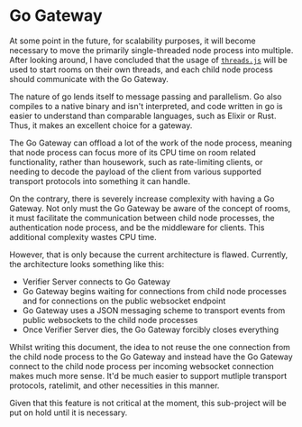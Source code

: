 # Go Gateway
At some point in the future, for scalability purposes, it will become necessary to move the primarily single-threaded node process into multiple.
After looking around, I have concluded that the usage of [`threads.js`](https://www.npmjs.com/package/threads) will be used to start
rooms on their own threads, and each child node process should communicate with the Go Gateway.

The nature of go lends itself to message passing and parallelism. Go also compiles to a native binary and isn't interpreted, and code
written in go is easier to understand than comparable languages, such as Elixir or Rust. Thus, it makes an excellent choice for a gateway.

The Go Gateway can offload a lot of the work of the node process, meaning that node process can focus more of its CPU time on room related
functionality, rather than housework, such as rate-limiting clients, or needing to decode the payload of the client from various supported
transport protocols into something it can handle.

On the contrary, there is severely increase complexity with having a Go Gateway. Not only must the Go Gateway be aware of the concept of
rooms, it must facilitate the communication between child node processes, the authentication node process, and be the middleware for
clients. This additional complexity wastes CPU time.

However, that is only because the current architecture is flawed. Currently, the architecture looks something like this:

- Verifier Server connects to Go Gateway
- Go Gateway begins waiting for connections from child node processes and for connections on the public websocket endpoint
- Go Gateway uses a JSON messaging scheme to transport events from public websockets to the child node processes
- Once Verifier Server dies, the Go Gateway forcibly closes everything

Whilst writing this document, the idea to not reuse the one connection from the child node process to the Go Gateway and instead have the
Go Gateway connect to the child node process per incoming websocket connection makes much more sense. It'd be much easier to support
mutliple transport protocols, ratelimit, and other necessities in this manner.

Given that this feature is not critical at the moment, this sub-project will be put on hold until it is necessary.
